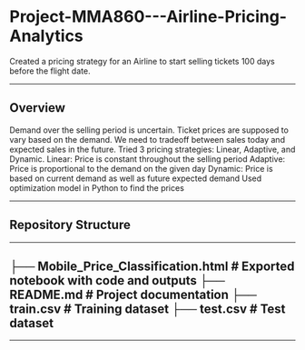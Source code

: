 # Project-MMA860---Airline-Pricing-Analytics
Created a pricing strategy for an Airline to start selling tickets 100 days before the flight date.

---
## Overview
Demand over the selling period is uncertain. Ticket prices are supposed to vary based on the demand.
We need to tradeoff between sales today and expected sales in the future.
Tried 3 pricing strategies: Linear, Adaptive, and Dynamic.
Linear: Price is constant throughout the selling period
Adaptive: Price is proportional to the demand on the given day
Dynamic: Price is based on current demand as well as future expected demand
Used optimization model in Python to find the prices 

---

## Repository Structure
---
├── Mobile_Price_Classification.html    # Exported notebook with code and outputs
├── README.md                           # Project documentation
├── train.csv                           # Training dataset
├── test.csv                            # Test dataset
---
---
